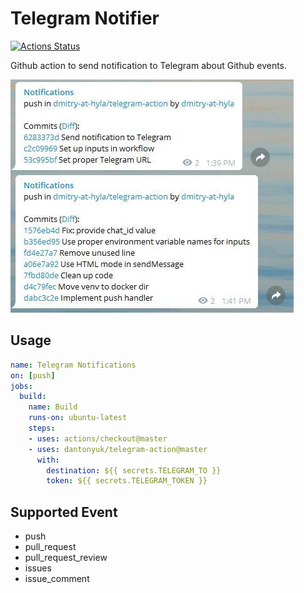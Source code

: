 # Telegram Notifier

[![Actions Status](https://github.com/dantonyuk/telegram-action/workflows/Notify/badge.svg)](https://github.com/dantonyuk/telegram-action/actions)

Github action to send notification to Telegram about Github events.

![](images/push-notifications.jpg)

## Usage

```yml
name: Telegram Notifications
on: [push]
jobs:
  build:
    name: Build
    runs-on: ubuntu-latest
    steps:
    - uses: actions/checkout@master
    - uses: dantonyuk/telegram-action@master
      with:
        destination: ${{ secrets.TELEGRAM_TO }}
        token: ${{ secrets.TELEGRAM_TOKEN }}
```

## Supported Event

* push
* pull_request
* pull_request_review
* issues
* issue_comment
